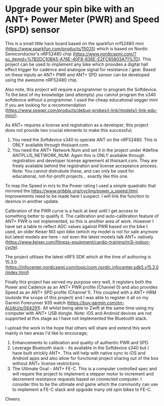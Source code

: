 # Upgrade your spin bike with an ANT+ Power Meter (PWR) and Speed (SPD) sensor

This is a small little hack board based on the sparkfun nrf52480 mini (https://www.sparkfun.com/products/15025) which is based on Nordic Semiconductor's nRF52480 chip (https://www.nordicsemi.com/?sc_itemid=%7B2DC10BA5-A76E-40F8-836E-E2FC65803A71%7D). This project can be used to implement any bike which provides a digital hall effect trigger for cadence and analogue signal for resistance / gear. Based on these inputs an ANT+ PWR and ANT+ SPD sensor can be developed using the awesome nRF52480 chip.

Also note, this project will require a programmer to program the Softdevice. To the best of my knowledge (and attempts) you cannot program the s340 softdevice without a programmer. I used the cheap educational segger mini if you are looking for a recommendation (https://www.segger.com/products/debug-probes/j-link/models/j-link-edu-mini/).

As ANT+ requires a license and registration as a developer, this project does not provide two crucial elements to make this successful;
1. You need the Softdevice s340 to operate ANT on the nRF52480. This is ONLY available through thisisant.com.
2. You need the ANT+ Network Num and set it in the project under #define ANTPLUS_NETWORK_NUM.
Again this is ONLY available through registration and developer license agreement at thisisant.com. They are freely available behind the registration and license acceptance process. Note: You cannot distrubute these, and can only be used for educational, not-for-profit projects... exactly like this one.

To map the Speed in m/s to the Power rating I used a simple quadratic that mirrored the https://www.gribble.org/cycling/power_v_speed.html. Improvements need to be made here I suspect. I will link the function to desmos in another update.

Calibration of the PWR curve is a hack at best until I get access to something better to qualify it. The calibration and auto-calibration feature of ANT+ PWR is not implemented, so this is another area of work. However I have set a table to reflect ADC values against PWR based on the bike I used, an older Keiser M3 spin bike (which my model is not for sale anymore but latest models are here - not even the latest models talk ANT+ natively (https://www.keiser.com/fitness-equipment/cardio-training/m3i-indoor-cycle).

The project utilises the latest nRF5 SDK which at the time of authoring is 15.3.0 (https://infocenter.nordicsemi.com/topic/com.nordic.infocenter.sdk5.v15.3.0/index.html)

Finally this project has served my purpose very well, it registers both the Power and Cadence as an ANT+ PWR profile (Channel 0) and also provides Speed as an ANT+ SPD profile (Channel 1). This coupled with a ANT+ HRM (outside the scope of this project) and I was able to register it all on my Garmin Forerunner 935 watch (https://buy.garmin.com/en-AU/AU/p/564291). All whilst being able to Zwift at the same time using my computer with ANT+ USB dongle. Note: iOS and Android devices are not supported at this stage as I have not implemented the Bluetooth stack.

I upload the work in the hope that others will share and extend this work mainly in two areas I'd like to encourage;
1. Enhancements to calibration and quality of authentic PWR and SPD.
2. Leverage Bluetooth stack - its available in the Softdevice s340 but I have built strickly ANT+. This will help with native sync to iOS and Android apps and also allow for functional project sharing out of the box without ANT+ license restrictions.
3. The Ultimate Goal - ANT+ FE-C. This is a computer controlled spec and will require the project to implement a stepper motor to increment and decrement resistance requests based on connected computer. I consider this to be the ultimate end game which the community can use to implement a FE-C stack and upgrade many old spin bikes to FE-C.

Cheers.
